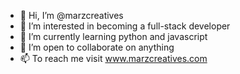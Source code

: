 - 👋 Hi, I’m @marzcreatives
- 👀 I’m interested in becoming a full-stack developer
- 🌱 I’m currently learning python and javascript
- 💞️ I’m open to collaborate on anything
- 📫 To reach me visit www.marzcreatives.com

<!---
marzcreatives/marzcreatives is a ✨ special ✨ repository because its `README.md` (this file) appears on your GitHub profile.
You can click the Preview link to take a look at your changes.
--->
